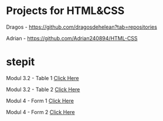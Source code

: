
# Projects for HTML&CSS
Dragos - https://github.com/dragosdehelean?tab=repositories

Adrian - https://github.com/Adrian240894/HTML-CSS

# stepit

<p>Modul 3.2 - Table 1 <a href="https://mrtornado.github.io/stepit/modul%203.2/table4.html">Click Here</a></p>
<p>Modul 3.2 - Table 2 <a href="https://mrtornado.github.io/stepit/modul%203.2/table5.html">Click Here</a></p>
<p>Modul 4 - Form 1 <a href="https://mrtornado.github.io/stepit/modul%204/index.html">Click Here</a></p>
<p>Modul 4 - Form 2 <a href="https://mrtornado.github.io/stepit/modul%204/index2.html">Click Here</a></p>
